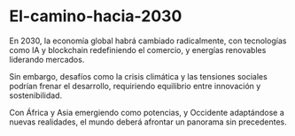 # El-camino-hacia-2030
En 2030, la economía global habrá cambiado radicalmente, con tecnologías como IA y blockchain redefiniendo el comercio, y energías renovables liderando mercados.

Sin embargo, desafíos como la crisis climática y las tensiones sociales podrían frenar el desarrollo, requiriendo equilibrio entre innovación y sostenibilidad.

Con África y Asia emergiendo como potencias, y Occidente adaptándose a nuevas realidades, el mundo deberá afrontar un panorama sin precedentes.
